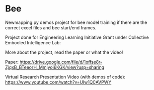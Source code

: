 # Bee
Newmapping.py demos project for bee model training if there are the correct excel files and bee start/end frames.

Project done for Engineering Learning Initiative Grant under Collective Embodied Intelligence Lab: 

More about the project, read the paper or what the video! 

Paper: https://drive.google.com/file/d/1offse8r-ZjqxB_BTeeorH_Mmjyoi6KGK/view?usp=sharing


Virtual Research Presentation Video (with demos of code): https://www.youtube.com/watch?v=UIw1Q0AVPWY 
